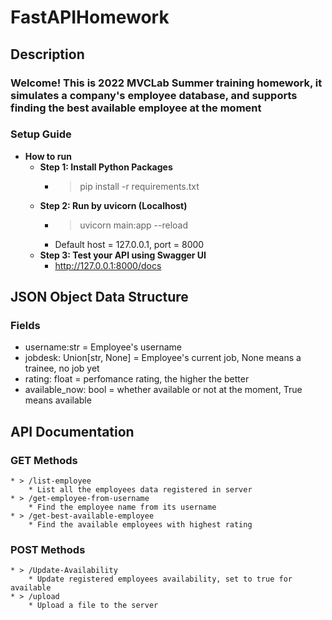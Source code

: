 # FastAPIHomework

## Description
### Welcome! This is 2022 MVCLab Summer training homework, it simulates a company's employee database, and supports finding the best available employee at the moment

### Setup Guide
* **How to run**
    * **Step 1: Install Python Packages**
        * > pip install -r requirements.txt
    * **Step 2: Run by uvicorn (Localhost)**
        * > uvicorn main:app --reload
        * Default host = 127.0.0.1, port = 8000
    * **Step 3: Test your API using Swagger UI**
        * http://127.0.0.1:8000/docs


## JSON Object Data Structure
### Fields
* username:str = Employee's username
* jobdesk: Union[str, None] = Employee's current job, None means a trainee, no job yet
* rating: float = perfomance rating, the higher the better
* available_now: bool = whether available or not at the moment, True means available

## API Documentation
### GET Methods
    * > /list-employee
        * List all the employees data registered in server
    * > /get-employee-from-username
        * Find the employee name from its username
    * > /get-best-available-employee
        * Find the available employees with highest rating
### POST Methods
    * > /Update-Availability
        * Update registered employees availability, set to true for available
    * > /upload
        * Upload a file to the server


